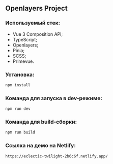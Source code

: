 ## Openlayers Project

### Используемый стек:

- Vue 3 Composition API;
- TypeScript;
- Openlayers;
- Pinia;
- SCSS;
- Primevue.

### Установка:

```js
npm install
```

### Команда для запуска в dev-режиме:

```js
npm run dev
```

### Команда для build-сборки:

```js
npm run build
```

### Ссылка на демо на Netlify:

```
https://eclectic-twilight-2b6c6f.netlify.app/
```